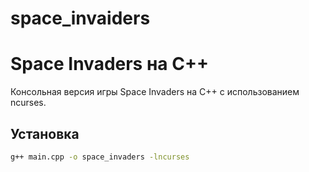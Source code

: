 # space_invaiders 
# Space Invaders на C++

Консольная версия игры Space Invaders на C++ с использованием ncurses.

## Установка
```bash
g++ main.cpp -o space_invaders -lncurses
